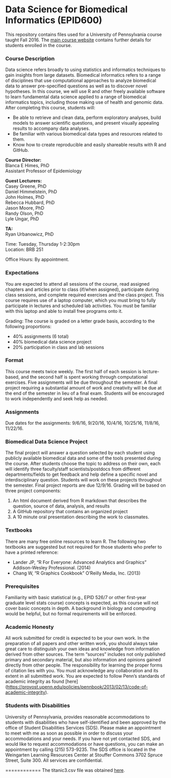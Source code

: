 Data Science for Biomedical Informatics (EPID600)
============
This repository contains files used for a University of Pennsylvania course taught Fall 2016. The [main course website](https://canvas.upenn.edu/courses/1327953) contains further details for students enrolled in the course.

### Course Description
Data science refers broadly to using statistics and informatics techniques to gain insights from large datasets. Biomedical informatics refers to a range of disciplines that use computational approaches to analyze biomedical data to answer pre-specified questions as well as to discover novel hypotheses. In this course, we will use R and other freely available software to learn fundamental data science applied to a range of biomedical informatics topics, including those making use of health and genomic data. After completing this course, students will:
*	Be able to retrieve and clean data, perform exploratory analyses, build models to answer scientific questions, and present visually appealing results to accompany data analyses. 
*	Be familiar with various biomedical data types and resources related to them.
*	Know how to create reproducible and easily shareable results with R and GitHub.

**Course Director:** <br>
Blanca E Himes, PhD <br>
Assistant Professor of Epidemiology <br>

**Guest Lecturers:** <br>
Casey Greene, PhD <br>
Daniel Himmelstein, PhD <br>
John Holmes, PhD <br>
Rebecca Hubbard, PhD <br>
Jason Moore, PhD <br>
Randy Olson, PhD <br>
Lyle Ungar, PhD <br>

**TA:** <br>
Ryan Urbanowicz, PhD <br>

Time: Tuesday, Thursday 1-2:30pm <br>
Location: BRB 251 <br>

Office Hours: By appointment. <br>

### Expectations
You are expected to attend all sessions of the course, read assigned chapters and articles prior to class (if/when assigned), participate during class sessions, and complete required exercises and the class project.  This course requires use of a laptop computer, which you must bring to fully participate in lectures and scheduled lab activities. You must be familiar with this laptop and able to install free programs onto it. 

Grading: The course is graded on a letter grade basis, according to the following proportions:
* 40% assignments (6 total)
* 40% biomedical data science project
* 20% participation in class and lab sessions

### Format
This course meets twice weekly. The first half of each session is lecture-based, and the second half is spent working through computational exercises. Five assignments will be due throughout the semester. A final project requiring a substantial amount of work and creativity will be due at the end of the semester in lieu of a final exam. Students will be encouraged to work independently and seek help as needed.

### Assignments
Due dates for the assignments: 9/6/16, 9/20/16, 10/4/16, 10/25/16, 11/8/16, 11/22/16.

### Biomedical Data Science Project
The final project will answer a question selected by each student using publicly available biomedical data and some of the tools presented during the course. After students choose the topic to address on their own, each will identify three faculty/staff scientists/postdocs from different departments/fields to get feedback and help define a specific novel and interdisciplinary question. Students will work on these projects throughout the semester. Final project reports are due 12/9/16. Grading will be based on three project components: 

1. An html document derived from R markdown that describes the question, source of data, analysis, and results
2. A GitHub repository that contains an organized project
3. A 10 minute oral presentation describing the work to classmates.

### Textbooks
There are many free online resources to learn R. The following two textbooks are suggested but not required for those students who prefer to have a printed reference:
* Lander JP, “R For Everyone: Advanced Analytics and Graphics” Addison-Wesley Professional. (2014)
* Chang W, “R Graphics Cookbook” O’Reilly Media, Inc. (2013)

### Prerequisites 
Familiarity with basic statistical (e.g., EPID 526/7 or other first-year graduate level stats course) concepts is expected, as this course will not cover basic concepts in depth. A background in biology and computing would be helpful, but no formal requirements will be enforced. 

### Academic Honesty
All work submitted for credit is expected to be your own work. In the preparation of all papers and other written work, you should always take great care to distinguish your own ideas and knowledge from information derived from other sources. The term “sources” includes not only published primary and secondary material, but also information and opinions gained directly from other people. The responsibility for learning the proper forms of citation lies with you. You must acknowledge any collaboration and its extent in all submitted work. You are expected to follow Penn’s standards of academic integrity as found [here] (https://provost.upenn.edu/policies/pennbook/2013/02/13/code-of-academic-integrity).

### Students with Disabilities
University of Pennsylvania, provides reasonable accommodations to students with disabilities who have self-identified and been approved by the office of Student Disabilities Services (SDS). Please make an appointment to meet with me as soon as possible in order to discuss your accommodations and your needs. If you have not yet contacted SDS, and would like to request accommodations or have questions, you can make an appointment by calling (215) 573-9235. The SDS office is located in the Weingarten Learning Resources Center at Stouffer Commons 3702 Spruce Street, Suite 300. All services are confidential.

============
The titanic3.csv file was obtained [here](http://biostat.mc.vanderbilt.edu/wiki/Main/DataSets).

